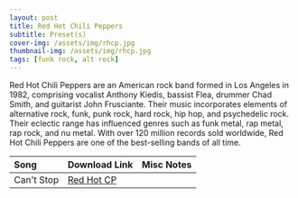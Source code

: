 ```yaml
---
layout: post
title: Red Hot Chili Peppers
subtitle: Preset(s)
cover-img: /assets/img/rhcp.jpg
thumbnail-img: /assets/img/rhcp.jpg
tags: [funk rock, alt rock]
---
```


Red Hot Chili Peppers are an American rock band formed in Los Angeles in 1982, comprising vocalist Anthony Kiedis, bassist Flea, drummer Chad Smith, and guitarist John Frusciante. Their music incorporates elements of alternative rock, funk, punk rock, hard rock, hip hop, and psychedelic rock. Their eclectic range has influenced genres such as funk metal, rap metal, rap rock, and nu metal. With over 120 million records sold worldwide, Red Hot Chili Peppers are one of the best-selling bands of all time.

| Song | Download Link | Misc Notes |
| :------ |:--- |:--- |
| Can't Stop | <a href="https://github.com/JonathanHagen/jonathanhagen.github.io/blob/ac13c4586c25d1191dbfaa9e5593e54dea74524c/presets/Red%20Hot%20CP.prst?raw=true" target="_blank" class="button">Red Hot CP</a> |  |
